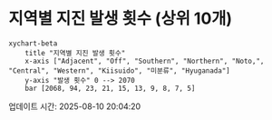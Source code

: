 # 지역별 지진 발생 횟수 (상위 10개)

```mermaid
xychart-beta
    title "지역별 지진 발생 횟수"
    x-axis ["Adjacent", "Off", "Southern", "Northern", "Noto,", "Central", "Western", "Kiisuido", "미분류", "Hyuganada"]
    y-axis "발생 횟수" 0 --> 2070
    bar [2068, 94, 23, 21, 15, 13, 9, 8, 7, 5]
```

업데이트 시간: 2025-08-10 20:04:20
